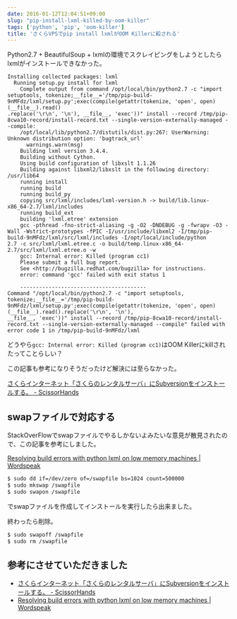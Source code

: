 ```yaml
---
date: 2016-01-12T12:04:51+09:00
slug: "pip-install-lxml-killed-by-oom-killer"
tags: ['python', 'pip', 'oom-killer']
title: 'さくらVPSでpip install lxmlがOOM Killerに殺される'
---
```


Python2.7 + BeautifulSoup + lxmlの環境でスクレイピングをしようとしたらlxmlがインストールできなかった。

```
Installing collected packages: lxml
  Running setup.py install for lxml
    Complete output from command /opt/local/bin/python2.7 -c "import setuptools, tokenize;__file__='/tmp/pip-build-9nMFdz/lxml/setup.py';exec(compile(getattr(tokenize, 'open', open)(__file__).read()
.replace('\r\n', '\n'), __file__, 'exec'))" install --record /tmp/pip-8cwa10-record/install-record.txt --single-version-externally-managed --compile:
    /opt/local/lib/python2.7/distutils/dist.py:267: UserWarning: Unknown distribution option: 'bugtrack_url'
      warnings.warn(msg)
    Building lxml version 3.4.4.
    Building without Cython.
    Using build configuration of libxslt 1.1.26
    Building against libxml2/libxslt in the following directory: /usr/lib64
    running install
    running build
    running build_py
    copying src/lxml/includes/lxml-version.h -> build/lib.linux-x86_64-2.7/lxml/includes
    running build_ext
    building 'lxml.etree' extension
    gcc -pthread -fno-strict-aliasing -g -O2 -DNDEBUG -g -fwrapv -O3 -Wall -Wstrict-prototypes -fPIC -I/usr/include/libxml2 -I/tmp/pip-build-9nMFdz/lxml/src/lxml/includes -I/opt/local/include/python
2.7 -c src/lxml/lxml.etree.c -o build/temp.linux-x86_64-2.7/src/lxml/lxml.etree.o -w
    gcc: Internal error: Killed (program cc1)
    Please submit a full bug report.
    See <http://bugzilla.redhat.com/bugzilla> for instructions.
    error: command 'gcc' failed with exit status 1

    ----------------------------------------
Command "/opt/local/bin/python2.7 -c "import setuptools, tokenize;__file__='/tmp/pip-build-9nMFdz/lxml/setup.py';exec(compile(getattr(tokenize, 'open', open)(__file__).read().replace('\r\n', '\n'),
__file__, 'exec'))" install --record /tmp/pip-8cwa10-record/install-record.txt --single-version-externally-managed --compile" failed with error code 1 in /tmp/pip-build-9nMFdz/lxml
```

どうやら`gcc: Internal error: Killed (program cc1)`はOOM Killerにkillされたってことらしい？

この記事も参考になりそうだったけど解決には至らなかった。

[さくらインターネット「さくらのレンタルサーバ」にSubversionをインストールする。 - ScissorHands](http://scissorhands.jpn.org/2011/11/post-260.html)

## swapファイルで対応する

StackOverFlowでswapファイルでやるしかないよみたいな意見が散見されたので、この記事を参考にしました。

[Resolving build errors with python lxml on low memory machines | Wordspeak](https://www.wordspeak.org/posts/resolving-build-errors-with-python-lxml.html)

``` sh
$ sudo dd if=/dev/zero of=/swapfile bs=1024 count=500000
$ sudo mkswap /swapfile
$ sudo swapon /swapfile
```

でswapファイルを作成してインストールを実行したら出来ました。

終わったら削除。

``` sh
$ sudo swapoff /swapfile
$ sudo rm /swapfile
```

## 参考にさせていただきました

* [さくらインターネット「さくらのレンタルサーバ」にSubversionをインストールする。 - ScissorHands](http://scissorhands.jpn.org/2011/11/post-260.html)
* [Resolving build errors with python lxml on low memory machines | Wordspeak](https://www.wordspeak.org/posts/resolving-build-errors-with-python-lxml.html)

